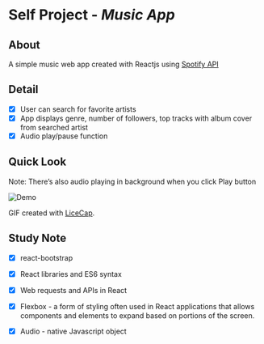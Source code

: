 # Self Project - *Music App*

## About

A simple music web app created with Reactjs using [Spotify API](https://developer.spotify.com/web-api/)

## Detail

- [X] User can search for favorite artists
- [X] App displays genre, number of followers, top tracks with album cover from searched artist 
- [X] Audio play/pause function

## Quick Look
Note: There’s also audio playing in background when you click Play button

<img src='http://i.imgur.com/fRtvIE2.gif' title='Demo' width='' alt='Demo' />

GIF created with [LiceCap](http://www.cockos.com/licecap/).

## Study Note
- [X] react-bootstrap
- [X] React libraries and ES6 syntax
- [X] Web requests and APIs in React
- [X] Flexbox - a form of styling often used in React applications that allows components and elements to expand based on portions of the screen. 
- [X] Audio - native Javascript object



